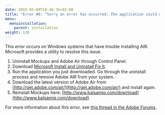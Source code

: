```yaml
---
date: 2015-05-09T16:46:35+02:00
title: "Error #0: “Sorry an error has occurred: The application could not be installed. Try installing it again.”"
menu:
  menuinstallation:
    parent: installation
weight: 110
---
```

This error occurs on Windows systems that have trouble installing AIR. Microsoft provides a utility to resolve this issue.

1.  Uninstall Mockups and Adobe Air through Control Panel.
2.  Download [Microsoft Install and Uninstall Fix It](http://support.microsoft.com/mats/Program_Install_and_Uninstall/en-us).
3.  Run the application you just downloaded. Go through the uninstall process and remove Adobe AIR from your system.
4.  Download the latest version of Adobe Air from [http://get.adobe.com/air/](http://get.adobe.com/air/) and install again.
5.  Reinstall Mockups here: [http://www.balsamiq.com/download](http://www.balsamiq.com/download)

For more information about this error, see [this thread in the Adobe Forums](http://forums.adobe.com/thread/899180).
